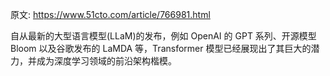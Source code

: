 原文: https://www.51cto.com/article/766981.html

自从最新的大型语言模型(LLaM)的发布，例如 OpenAI 的 GPT 系列、开源模型 Bloom 以及谷歌发布的 LaMDA 等，Transformer 模型已经展现出了其巨大的潜力，并成为深度学习领域的前沿架构楷模。

<!--stackedit_data:
eyJoaXN0b3J5IjpbLTM2MDcxMzM0OF19
-->
